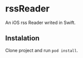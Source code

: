 # rssReader

An iOS rss Reader writed in Swift.


## Instalation

Clone project and run `pod install`.